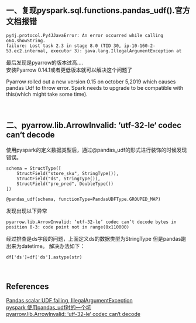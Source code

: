 ## 一、复现pyspark.sql.functions.pandas_udf().官方文档报错
```
py4j.protocol.Py4JJavaError: An error occurred while calling o64.showString.
failure: Lost task 2.3 in stage 8.0 (TID 30, ip-10-160-2-53.ec2.internal, executor 3): java.lang.IllegalArgumentException at
```
最后发现是pyarrow的版本过高....   
安装Pyarrow 0.14.1或者更低版本就可以解决这个问题了

Pyarrow rolled out a new version 0.15 on october 5,2019 which causes pandas Udf to throw error. Spark needs to upgrade to be compatible with this(which might take some time).

&nbsp;
## 二、pyarrow.lib.ArrowInvalid: ‘utf-32-le‘ codec can‘t decode
使用pyspark的定义数据类型后，通过@pandas_udf的形式进行装饰的时候发现错误。
```
schema = StructType([
    StructField("store_sku", StringType()),
    StructField("ds", StringType()),
    StructField("pro_pred", DoubleType())
])

@pandas_udf(schema, functionType=PandasUDFType.GROUPED_MAP)
```
发现出现以下异常
```
pyarrow.lib.ArrowInvalid: ‘utf-32-le’ codec can’t decode bytes in position 0-3: code point not in range(0x110000)
```
经过排查是ds字段的问题，上面定义ds的数据类型为StringType
但是pandas跑出来为datetime。
解决办法如下：
```
df['ds']=df['ds'].astype(str)
```

&nbsp;
## References
[Pandas scalar UDF failing, IllegalArgumentException](https://stackoverflow.com/questions/58458415/pandas-scalar-udf-failing-illegalargumentexception?newreg=0945d0b1ec2e434d96c8d76f55792a30)  
[pyspark 使用pandas_udf时的一个坑](https://www.huaweicloud.com/articles/5a92708ba7320b28b9caedb1c6eebb42.html)  
[pyarrow.lib.ArrowInvalid: ‘utf-32-le‘ codec can‘t decode](https://blog.csdn.net/fitzgerald0/article/details/106106663)
